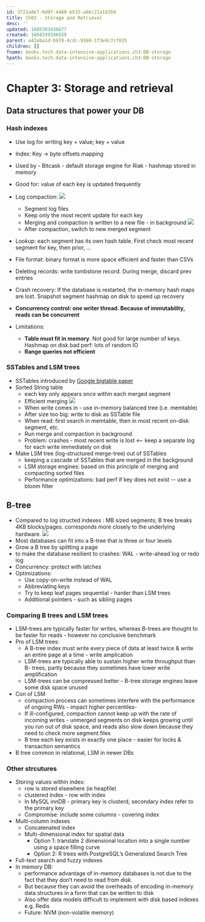 ```yaml
---
id: 3722a8e7-0d0f-4460-b515-a66c21a18358
title: Ch03 - Storage and Retrieval
desc: ''
updated: 1605303436677
created: 1604339346559
parent: a42eba1d-b978-4cdc-9160-1f3e9c7cf025
children: []
fname: books.tech.data-intensive-applications.ch3-DB-storage
hpath: books.tech.data-intensive-applications.ch3-DB-storage
---
```

# Chapter 3: Storage and retrieval

## Data structures that power your DB

### Hash indexes

- Use log for writing key + value; key + value
- Index: Key -> byte offsets mapping 
- Used by - Bitcask - default storage engine for Riak - hashmap stored in memory 
- Good for: value of each key is updated frequently 
- Log compaction:
    ![](/dendron-notes/assets/images/2020-11-02-12-51-46.png)

  - Segment log files
  - Keep only the most recent update for each key 
  - Merging and compaction is written to a new file - in background 
    ![](/dendron-notes/assets/images/2020-11-02-12-57-10.png)
  - After compaction, switch to new merged segment 
- Lookup: each segment has its own hash table. First check most recent segment for key, then prior, …
- File format: binary format is more space efficient and faster than CSVs
- Deleting records: write tombstone record. During merge, discard prev entries
- Crash recovery: If the database is restarted, the in-memory hash maps are lost. Snapshot segment hashmap on disk to speed up recovery
- **Concurrency control: one writer thread. Because of immutability, reads can be concurrent** 
- Limitations:
  - **Table must fit in memory**. Not good for large number of keys. Hashmap on disk bad perf: lots of random IO  
  - **Range queries not efficient**

### SSTables and LSM trees

- SSTables introduced by [Google bigtable paper](https://research.google/pubs/pub27898/)
- Sorted String table
  - each key only appears once within each merged segment 
  - Efficient merging
      ![](/dendron-notes/assets/images/2020-11-02-13-27-23.png)
  - When write comes in - use in-memory balanced tree (i.e. memtable)
  - After size too big: write to disk as SSTable file
  - When read: first search in memtable, then in most recent on-disk segment, etc.
  - Run merge and compaction in background 
  - Problem: crashes - most recent write is lost &lt;-- keep a separate log for each write immediately on disk
- Make LSM tree (log-structured merge-tree) out of SSTables 
  - keeping a cascade of SSTables that are merged in the background 
  - LSM storage engines: based on this principle of merging and compacting sorted files  
  - Performance optimizations: bad perf if key does not exist -- use a bloom filter 

## B-tree

- Compared to log structed indexes : MB sized segments; B tree breaks 4KB blocks/pages. corresponds more closely to the underlying hardware. 
        ![](/dendron-notes/assets/images/2020-11-02-13-30-06.png)
- Most databases can fit into a B-tree that is three or four levels 
- Grow a B tree by splitting a page
- to make the database resilient to crashes: WAL - write-ahead log or redo log 
- Concurrency:  protect with latches 
- Optimizations:
  - Use copy-on-write instead of WAL 
  - Abbreviating keys
  - Try to keep leaf pages sequential - harder than LSM trees
  - Additional pointers - such as sibling pages

### Comparing B trees and LSM trees

- LSM-trees are typically faster for writes, whereas B-trees are thought to be faster for reads  - however no conclusive benchmark
- Pro of LSM trees:
  - A B-tree index must write every piece of data at least twice & write an entire page at a time  - write amplication
  - LSM-trees are typically able to sustain higher write throughput than B- trees, partly because they sometimes have lower write amplification 
  - LSM-trees can be compressed better - B-tree storage engines leave some disk space unused 
- Con of LSM
  - compaction process can sometimes interfere with the performance of ongoing RWs - impact higher percentiles- 
  - If ill-configured, compaction cannot keep up with the rate of incoming writes - unmerged segments on disk keeps growing until you run out of disk space, and reads also slow down because they need to check more segment files 
  - B tree each key exists in exactly one place  - easier for locks & transaction semantics
- B tree common in relational, LSM in newer DBs

### Other strcutures

- Storing values within index:
  - row is stored elsewhere (ie heapfile) 
  - clustered index -  row with index 
  - In MySQL innDB - primary key is clusterd, secondary index refer to the primary key 
  - Compromise: include some columns - covering index
- Multi-column indexes 
  - Concatenated index
  - Multi-dimensional index for spatial data 
    - Option 1: translate 2 dimensional location into a single number using a space filling curve
    - Option 2: R trees with PostgreSQL’s Generalized Search Tree 
- Full-text search and fuzzy indexes 
- In memory DB:
  - performance advantage of in-memory databases is not due to the fact that they don’t need to read from disk. 
  - But because they can avoid the overheads of encoding in-memory data structures in a form that can be written to disk 
  - Also offer data models difficult to implement with disk based indexes e.g. Redis 
  - Future: NVM (non-volatile memory)

